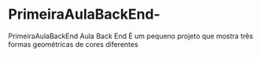# PrimeiraAulaBackEnd-
PrimeiraAulaBackEnd
Aula Back End É um pequeno projeto que mostra três formas geométricas de cores diferentes
